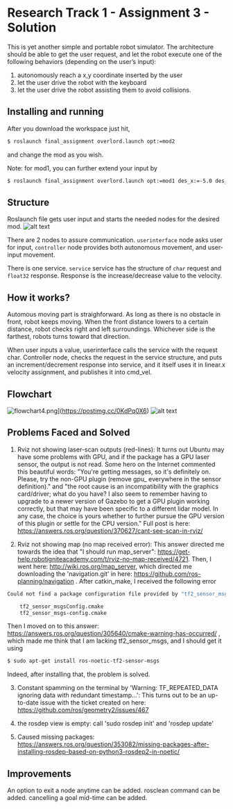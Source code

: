 Research Track 1 - Assignment 3 - Solution
================================

This is yet another simple and portable robot simulator. The architecture should be able to get the user request, and let the robot execute one of the following behaviors (depending on the user’s input):
1) autonomously reach a x,y coordinate inserted by the user
2) let the user drive the robot with the keyboard
3) let the user drive the robot assisting them to avoid collisions.

Installing and running
----------------------

After you download the workspace just hit,
```bash
$ roslaunch final_assignment overlord.launch opt:=mod2
```
and change the mod as you wish.

Note: for mod1, you can further extend your input by
```bash
$ roslaunch final_assignment overlord.launch opt:=mod1 des_x:=-5.0 des_y:=5.0
```

Structure
---------
Roslaunch file gets user input and starts the needed nodes for the desired mod.
![alt text](https://i.postimg.cc/90sMZxGB/flowchart4.png)

There are 2 nodes to assure communication.
`userinterface` node asks user for input,
`controller` node provides both autonomous movement, and user-input movement.

There is one service.
`service` service has the structure of `char` request and `float32` response. Response is the increase/decrease value to the velocity.

How it works?
---------
Automous moving part is straighforward. As long as there is no obstacle in front, robot keeps moving. When the front distance lowers to a certain distance, robot checks right and left surroundings. Whichever side is the farthest, robots turns toward that direction.

When user inputs a value, userinterface calls the service with the request char. Controller node, checks the request in the service structure, and puts an increment/decrement response into service, and it itself uses it in linear.x velocity assignment, and publishes it into cmd_vel.

Flowchart
---------
![flowchart4.png](https://i.postimg.cc/90sMZxGB/flowchart4.png)](https://postimg.cc/0KdPq0X6)
![alt text](https://i.postimg.cc/90sMZxGB/flowchart4.png)

Problems Faced and Solved
---------
1) Rviz not showing laser-scan outputs (red-lines): It turns out Ubuntu may have some problems with GPU, and if the package has a GPU laser sensor, the output is not read. Some hero on the Internet commented this beautiful words: "You're getting messages, so it's definitely on. Please, try the non-GPU plugin (remove gpu_ everywhere in the sensor definition)." and "the root cause is an incompatibility with the graphics card/driver; what do you have? I also seem to remember having to upgrade to a newer version of Gazebo to get a GPU plugin working correctly, but that may have been specific to a different lidar model. In any case, the choice is yours whether to further pursue the GPU version of this plugin or settle for the CPU version."
Full post is here: https://answers.ros.org/question/370627/cant-see-scan-in-rviz/

2) Rviz not showing map (no map received error): This answer directed me towards the idea that "I should run map_server": https://get-help.robotigniteacademy.com/t/rviz-no-map-received/4721. Then, I went here: http://wiki.ros.org/map_server, which directed me downloading the 'navigation.git' in here: https://github.com/ros-planning/navigation . After catkin_make, I received the following error

```bash
Could not find a package configuration file provided by "tf2_sensor_msgs" with any of the following names:

    tf2_sensor_msgsConfig.cmake
    tf2_sensor_msgs-config.cmake
```

Then I moved on to this answer: https://answers.ros.org/question/305640/cmake-warning-has-occurred/ , which made me think that I am lacking tf2_sensor_msgs, and I should get it using

```bash
$ sudo apt-get install ros-noetic-tf2-sensor-msgs
```
Indeed, after installing that, the problem is solved.

3) Constant spamming on the terminal by 'Warning: TF_REPEATED_DATA ignoring data with redundant timestamp...': This turns out to be an up-to-date issue with the ticket created on here: https://github.com/ros/geometry2/issues/467

4) the rosdep view is empty: call 'sudo rosdep init' and 'rosdep update'
5) Caused missing packages: https://answers.ros.org/question/353082/missing-packages-after-installing-rosdep-based-on-python3-rosdep2-in-noetic/


Improvements
---------
An option to exit a node anytime can be added.
rosclean command can be added.
cancelling a goal mid-time can be added.
